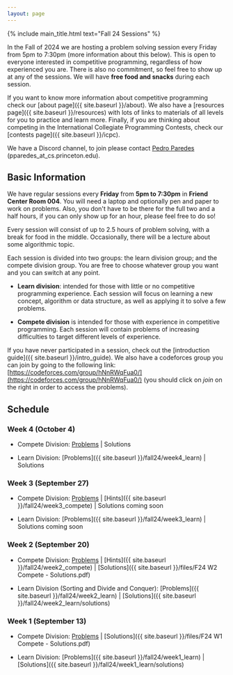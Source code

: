 ```yaml
---
layout: page
---
```


{% include main_title.html text="Fall 24 Sessions" %}

In the Fall of 2024 we are hosting a problem solving session every
Friday from 5pm to 7:30pm (more information about this below). This is
open to everyone interested in competitive programming, regardless of
how experienced you are. There is also no commitment, so feel free to
show up at any of the sessions. We will have **free food and snacks**
during each session.

If you want to know more information about competitive programming
check our [about page]({{ site.baseurl }}/about). We also have a
[resources page]({{ site.baseurl }}/resources) with lots of links to
materials of all levels for you to practice and learn more. Finally,
if you are thinking about competing in the International Collegiate
Programming Contests, check our [contests
page]({{ site.baseurl }}/icpc).

We have a <i class="bi bi-discord"></i> Discord channel, to join please
contact [Pedro Paredes](https://www.cs.princeton.edu/~pparedes/)
(pparedes_at_cs.princeton.edu).

## Basic Information

We have regular sessions every **Friday** from **5pm to 7:30pm** in
**Friend Center Room 004**. You will need a laptop and optionally pen
and paper to work on problems. Also, you don't have to be there for
the full two and a half hours, if you can only show up for an hour,
please feel free to do so!

Every session will consist of up to 2.5 hours of problem solving, with
a break for food in the middle. Occasionally, there will be a lecture
about some algorithmic topic.

Each session is divided into two groups: the learn division group; and
the compete division group. You are free to choose whatever group you
want and you can switch at any point.

 * **Learn division**: intended for those with little or no
   competitive programming experience. Each session will focus on
   learning a new concept, algorithm or data structure, as well as
   applying it to solve a few problems.

 * **Compete division** is intended for those with experience in
     competitive programming. Each session will contain problems of
     increasing difficulties to target different levels of experience.


If you have never participated in a session, check out the
[introduction guide]({{ site.baseurl }}/intro_guide). We also have a
codeforces group you can join by going to the following link:
[https://codeforces.com/group/hNnRWqFua0/](https://codeforces.com/group/hNnRWqFua0/)
(you should click on *join* on the right in order to access the
problems).

## Schedule

### Week 4 (October 4)
 * Compete Division: [Problems](https://codeforces.com/group/hNnRWqFua0/contest/555433) \| Solutions
 
 * Learn Division: [Problems]({{ site.baseurl }}/fall24/week4_learn) \| Solutions

### Week 3 (September 27)
 * Compete Division: [Problems](https://codeforces.com/group/hNnRWqFua0/contest/553386) \| [Hints]({{ site.baseurl }}/fall24/week3_compete) \| Solutions coming soon
 
 * Learn Division: [Problems]({{ site.baseurl }}/fall24/week3_learn) \| Solutions coming soon

### Week 2 (September 20)
 * Compete Division: [Problems](https://codeforces.com/group/hNnRWqFua0/contest/551615) \| [Hints]({{ site.baseurl }}/fall24/week2_compete) \| [Solutions]({{ site.baseurl }}/files/F24 W2 Compete - Solutions.pdf)
 
 * Learn Division (Sorting and Divide and Conquer): [Problems]({{ site.baseurl }}/fall24/week2_learn) \| [Solutions]({{ site.baseurl }}/fall24/week2_learn/solutions)

### Week 1 (September 13)
 * Compete Division: [Problems](https://codeforces.com/group/hNnRWqFua0/contest/549920) \| [Solutions]({{ site.baseurl }}/files/F24 W1 Compete - Solutions.pdf)
 
 * Learn Division: [Problems]({{ site.baseurl }}/fall24/week1_learn) \| [Solutions]({{ site.baseurl }}/fall24/week1_learn/solutions)